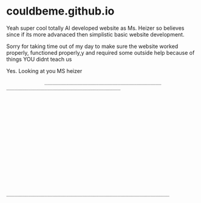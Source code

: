 # couldbeme.github.io
Yeah super cool totally AI developed website as Ms. Heizer so believes since if its more advanaced then simplistic basic website development. 


Sorry for taking time out of my day to make sure the website worked properly, functioned properly,y and required some outside help because of things YOU didnt teach us












Yes. Looking at you MS heizer









                  ___________________________________________                                                                  __________________________________________


















                                                              ____________________________________________________________
